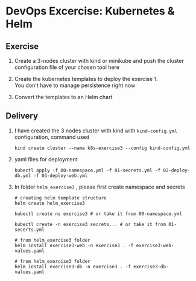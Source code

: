 # DevOps Excercise: Kubernetes & Helm

## Exercise

1. Create a 3-nodes cluster with kind or minikube and push the cluster configuration file of your chosen tool here

2. Create the kubernetes templates to deploy the exercise 1.  
You don't have to manage persistence right now

3. Convert the templates to an Helm chart

## Delivery

1. I have created the 3 nodes cluster with kind with `kind-config.yml` configuration,  command used
   ```shell
   kind create cluster --name k8s-exercise3 --config kind-config.yml
   ```
2. yaml files for deployment
   ```shell
   kubectl apply -f 00-namespace.yml -f 01-secrets.yml -f 02-deploy-db.yml -f 03-deploy-web.yml
   ```
3. In folder `helm_exercise3` , please first create namespace and secrets
   ```shell
   # creating helm template structure
   helm create helm_exercise3
   ```
   ```shell
   kubectl create ns exercise3 # or take it from 00-namespace.yml
   ```
   ```shell
   kubectl create -n exercise3 secrets... # or take it from 01-secerts.yml
   ```
   ```shell
   # from helm_exercise3 folder
   helm install exercise3-web -n exercise3 . -f exercise3-web-values.yaml
   ```
   ```shell
   # from helm_exercise3 folder
   helm install exercise3-db -n exercise3 . -f exercise3-db-values.yaml
   ```
   

   